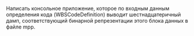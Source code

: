 Написать консольное приложение, которое по входным данным определения кода (WBSCodeDefinition) выводит шестнадцатеричный дамп, соответствующий бинарной репрезентации этого блока данных в файле mpp.
